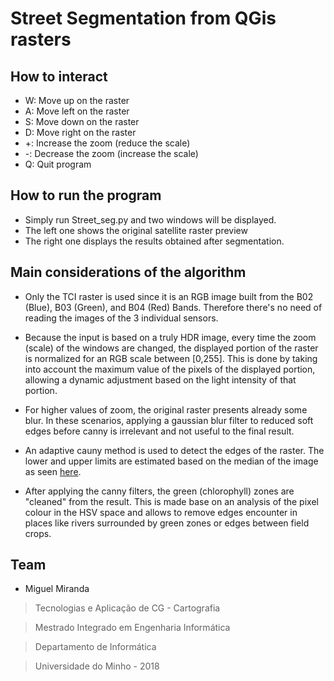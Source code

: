 # Street Segmentation from QGis rasters

## How to interact
 - W: Move up on the raster
-  A: Move left on the raster
-  S: Move down on the raster
-  D: Move right on the raster
- +: Increase the zoom (reduce the scale)
- \-: Decrease the zoom (increase the scale)
- Q: Quit program

## How to run the program
 - Simply run Street_seg.py and two windows will be displayed. 
 - The left one shows the original satellite raster preview
 - The right one displays the results obtained after segmentation. 
 
## Main considerations of the algorithm

- Only the TCI raster is used since it is an RGB image built from 
the B02 (Blue), B03 (Green), and B04 (Red) Bands. 
Therefore there's no need of reading the images of the 3 individual 
sensors. 

- Because the input is based on a truly HDR image, every time the zoom 
(scale) of the windows are changed, the displayed portion of the raster 
is normalized for an RGB scale between [0,255]. This is done by taking 
into account the maximum value of the pixels of the displayed portion, 
allowing a dynamic adjustment based on the light intensity of that portion. 

- For higher values of zoom, the original raster presents already 
some blur. In these scenarios, applying a gaussian blur filter to reduced soft 
edges before canny is irrelevant and not useful to the final result. 
 
 - An adaptive cauny method is used to detect the edges of the raster. 
 The lower and upper limits are estimated based on the median of the image as seen [here](https://www.pyimagesearch.com/2015/04/06/zero-parameter-automatic-canny-edge-detection-with-python-and-opencv/).
 
  - After applying the canny filters, the green (chlorophyll) zones are 
 "cleaned" from the result. This is made base on an analysis of the pixel 
 colour in the HSV space and allows to remove edges encounter in places like 
 rivers surrounded by green zones or edges between field crops. 


## Team
 - Miguel Miranda

 > Tecnologias e Aplicação de CG - Cartografia
 
 > Mestrado Integrado em Engenharia Informática
 
 > Departamento de Informática
 
 > Universidade do Minho - 2018

